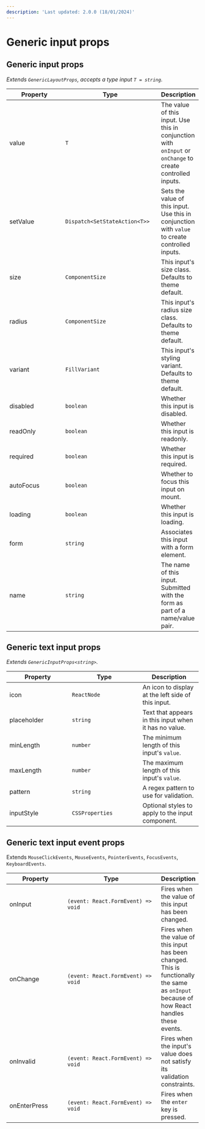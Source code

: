 ```yaml
---
description: 'Last updated: 2.0.0 (18/01/2024)'
---
```


# Generic input props

## Generic input props

_Extends `GenericLayoutProps`, accepts a type input `T = string`._

<table><thead><tr><th width="145">Property</th><th width="239">Type</th><th>Description</th></tr></thead><tbody><tr><td>value</td><td><code>T</code></td><td>The value of this input. Use this in conjunction with <code>onInput</code> or <code>onChange</code> to create controlled inputs.</td></tr><tr><td>setValue</td><td><code>Dispatch&#x3C;SetStateAction&#x3C;T>></code></td><td>Sets the value of this input. Use this in conjunction with <code>value</code> to create controlled inputs.</td></tr><tr><td>size</td><td><code>ComponentSize</code></td><td>This input's size class. Defaults to theme default.</td></tr><tr><td>radius</td><td><code>ComponentSize</code></td><td>This input's radius size class. Defaults to theme default.</td></tr><tr><td>variant</td><td><code>FillVariant</code></td><td>This input's styling variant. Defaults to theme default.</td></tr><tr><td>disabled</td><td><code>boolean</code></td><td>Whether this input is disabled.</td></tr><tr><td>readOnly</td><td><code>boolean</code></td><td>Whether this input is readonly.</td></tr><tr><td>required</td><td><code>boolean</code></td><td>Whether this input is required.</td></tr><tr><td>autoFocus</td><td><code>boolean</code></td><td>Whether to focus this input on mount.</td></tr><tr><td>loading</td><td><code>boolean</code></td><td>Whether this input is loading.</td></tr><tr><td>form</td><td><code>string</code></td><td>Associates this input with a form element.</td></tr><tr><td>name</td><td><code>string</code></td><td>The name of this input. Submitted with the form as part of a name/value pair.</td></tr></tbody></table>

## Generic text input props

_Extends `GenericInputProps<string>`._

<table><thead><tr><th width="148">Property</th><th width="169">Type</th><th>Description</th></tr></thead><tbody><tr><td>icon</td><td><code>ReactNode</code></td><td>An icon to display at the left side of this input.</td></tr><tr><td>placeholder</td><td><code>string</code></td><td>Text that appears in this input when it has no value.</td></tr><tr><td>minLength</td><td><code>number</code></td><td>The minimum length of this input's <code>value</code>.</td></tr><tr><td>maxLength</td><td><code>number</code></td><td>The maximum length of this input's <code>value</code>.</td></tr><tr><td>pattern</td><td><code>string</code></td><td>A regex pattern to use for validation.</td></tr><tr><td>inputStyle</td><td><code>CSSProperties</code></td><td>Optional styles to apply to the input component.</td></tr></tbody></table>

## Generic text input event props

Extends `MouseClickEvents`, `MouseEvents`, `PointerEvents`, `FocusEvents`, `KeyboardEvents`.

<table><thead><tr><th width="153">Property</th><th width="277">Type</th><th>Description</th></tr></thead><tbody><tr><td>onInput</td><td><code>(event: React.FormEvent) => void</code></td><td>Fires when the value of this input has been changed.</td></tr><tr><td>onChange</td><td><code>(event: React.FormEvent) => void</code></td><td>Fires when the value of this input has been changed. This is functionally the same as <code>onInput</code> because of how React handles these events.</td></tr><tr><td>onInvalid</td><td><code>(event: React.FormEvent) => void</code></td><td>Fires when the input's value does not satisfy its validation constraints.</td></tr><tr><td>onEnterPress</td><td><code>(event: React.FormEvent) => void</code></td><td>Fires when the <code>enter</code> key is pressed.</td></tr></tbody></table>
